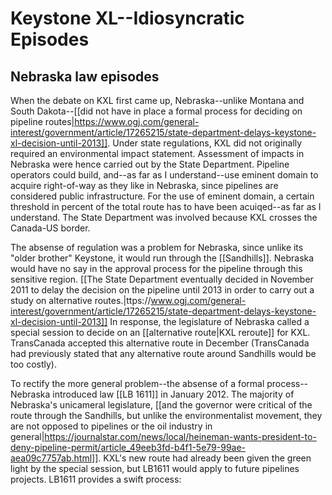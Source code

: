 # Keystone XL--Idiosyncratic Episodes

## Nebraska law episodes

When the debate on KXL first came up, Nebraska--unlike Montana and South Dakota--[[did not have in place a formal process for deciding on pipeline routes|https://www.ogj.com/general-interest/government/article/17265215/state-department-delays-keystone-xl-decision-until-2013]]. Under state regulations, KXL did not originally required an environmental impact statement. Assessment of impacts in Nebraska were hence carried out by the State Department. Pipeline operators could build, and--as far as I understand--use eminent domain to acquire right-of-way as they like in Nebraska, since pipelines are considered public infrastructure. For the use of eminent domain, a certain threshold in percent of the total route has to have been acuiqed--as far as I understand. The State Department was involved because KXL crosses the Canada-US border. 

The absense of regulation was a problem for Nebraska, since unlike its "older brother" Keystone, it would run through the [[Sandhills]]. Nebraska would have no say in the approval process for the pipeline through this sensitive region. [[The State Department eventually decided in November 2011 to delay the decision on the pipeline until 2013 in order to carry out a study on alternative routes.|ttps://www.ogj.com/general-interest/government/article/17265215/state-department-delays-keystone-xl-decision-until-2013]] In response, the legislature of Nebraska called a special session to decide on an [[alternative route|KXL reroute]] for KXL. TransCanada accepted this alternative route in December (TransCanada had previously stated that any alternative route around Sandhills would be too costly).

To rectify the more general problem--the absense of a formal process--Nebraska introduced law [[LB 1611]] in January 2012. The majority of Nebraska's unicameral legislature, [[and the governor were critical of the route through the Sandhills, but unlike the environmentalist movement, they are not opposed to pipelines or the oil industry in general|https://journalstar.com/news/local/heineman-wants-president-to-deny-pipeline-permit/article_49eeb3fd-b4f1-5e79-99ae-aea09c7757ab.html]]. KXL's new route had already been given the green light by the special session, but LB1611 would apply to future pipelines projects. LB1611 provides a swift process: 
